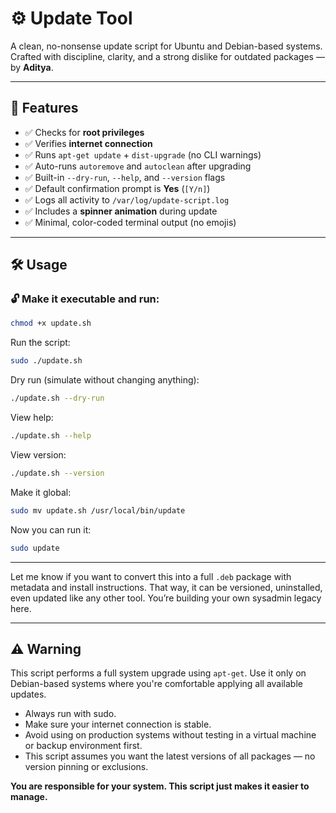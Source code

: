 # ⚙️ Update Tool

A clean, no-nonsense update script for Ubuntu and Debian-based systems.  
Crafted with discipline, clarity, and a strong dislike for outdated packages — by **Aditya**.

---

## 🚀 Features

- ✅ Checks for **root privileges**
- ✅ Verifies **internet connection**
- ✅ Runs `apt-get update` + `dist-upgrade` (no CLI warnings)
- ✅ Auto-runs `autoremove` and `autoclean` after upgrading
- ✅ Built-in `--dry-run`, `--help`, and `--version` flags
- ✅ Default confirmation prompt is **Yes** (`[Y/n]`)
- ✅ Logs all activity to `/var/log/update-script.log`
- ✅ Includes a **spinner animation** during update
- ✅ Minimal, color-coded terminal output (no emojis)

---

## 🛠 Usage

### 🔓 Make it executable and run:

```bash
chmod +x update.sh
```
Run the script:
```bash
sudo ./update.sh
```
Dry run (simulate without changing anything):
```bash
./update.sh --dry-run
```
View help:
```bash
./update.sh --help
```
View version:
```bash
./update.sh --version
```
Make it global:
```bash
sudo mv update.sh /usr/local/bin/update
```
Now you can run it:
```bash
sudo update
```

---

Let me know if you want to convert this into a full `.deb` package with metadata and install instructions. That way, it can be versioned, uninstalled, even updated like any other tool. You’re building your own sysadmin legacy here.

---

## ⚠️ Warning

This script performs a full system upgrade using `apt-get`. Use it only on Debian-based systems where you're comfortable applying all available updates.

- Always run with sudo.
- Make sure your internet connection is stable.
- Avoid using on production systems without testing in a virtual machine or backup environment first.
- This script assumes you want the latest versions of all packages — no version pinning or exclusions.

**You are responsible for your system. This script just makes it easier to manage.**

